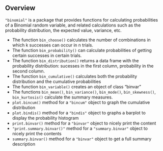 
<!-- README.md is generated from README.Rmd. Please edit that file -->
Overview
--------

`"binomial"` is a package that provides functions for calculating probabilities of a Binomial random variable, and related calculations such as the probability distribution, the expected value, variance, etc.

-   The function `bin_choose()` calculates the number of combinations in which k successes can occur in n trials.
-   The function `bin_probability()` can calculate probabilities of getting certain successes in certain trials.
-   The function `bin_distribution()` returns a data frame with the probability distribution: sucesses in the first column, probability in the second column.
-   The function `bin_cumulative()` calculates both the probability distribution and the cumulative probabilities
-   The function `bin_variable()` creates an object of class “binvar”
-   The functions `bin_mean()`, `bin_variance()`, `bin_mode()`, `bin_skewness()`, `bin_kurtosis()` calculate the summary measures.
-   `plot.bincum()` method for a `"bincum"` object to graph the cumulative distribution
-   `plot.bindis()` method for a `"bindis"` object to graphs a barplot to display the probability histogram
-   `print.binvar()` method for a `"binvar"` object to nicely print the content
-   `"print.summary.binvar()"` method for a `"summary.binvar"` object to nicely print the contents
-   `summary.binvar()` method for a `"binvar"` object to get a full summary description
